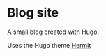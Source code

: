 # Blog site
A small blog created with [Hugo](https://github.com/gohugoio/hugo).

Uses the Hugo theme [Hermit](https://github.com/Track3/hermit)
